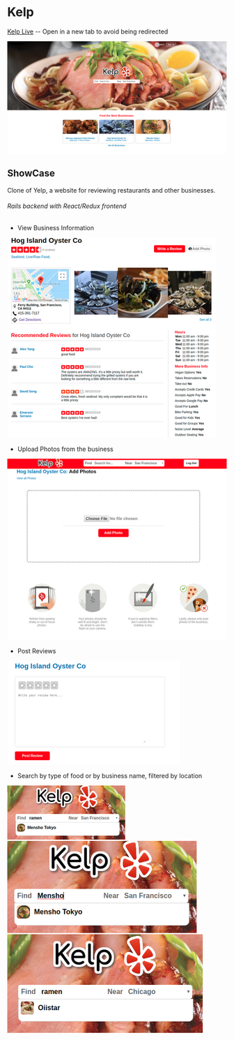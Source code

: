 # Kelp

[Kelp Live](https://kelpp.herokuapp.com/#/) -- Open in a new tab to avoid being redirected

<img src="./public/homepage_screenshot.png" />

## ShowCase

Clone of Yelp, a website for reviewing restaurants and other businesses.

###### Rails backend with React/Redux frontend

* View Business Information

![business show](./public/business_show_sc.png)

* Upload Photos from the business

![business show](./public/phto_upload_sc.png)

* Post Reviews

![business show](./public/review_form_sc.png)

* Search by type of food or by business name, filtered by location

![business show](./public/tag_search.png)
![business show](./public/name_search.png)
![business show](./public/chicago_search.png)

